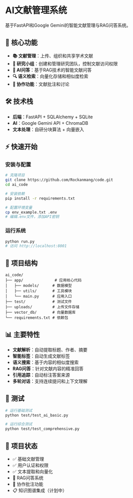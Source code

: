 # AI文献管理系统

基于FastAPI和Google Gemini的智能文献管理与RAG问答系统。

## 🚀 核心功能

- **📚 文献管理**：上传、组织和共享学术文献
- **👥 研究小组**：创建和管理研究团队，控制文献访问权限
- **🤖 AI问答**：基于RAG技术的智能文献问答
- **🔍 语义检索**：向量化存储和相似度检索
- **💬 协作功能**：文献批注和讨论

## 🛠️ 技术栈

- **后端**：FastAPI + SQLAlchemy + SQLite
- **AI**：Google Gemini API + ChromaDB
- **文本处理**：自研分块算法 + 向量嵌入

## ⚡ 快速开始

### 安装与配置

```bash
# 克隆项目
git clone https://github.com/Rockanmang/code.git
cd ai_code

# 安装依赖
pip install -r requirements.txt

# 配置环境变量
cp env_example.txt .env
# 编辑.env文件，添加API密钥
```

### 运行系统

```bash
python run.py
# 访问 http://localhost:8001
```

## 📂 项目结构

```
ai_code/
├── app/              # 应用核心代码
│   ├── models/      # 数据模型
│   ├── utils/       # 工具模块
│   └── main.py      # 应用入口
├── test/            # 测试文件
├── uploads/         # 上传文件存储
├── vector_db/       # 向量数据库
└── requirements.txt # 依赖包
```

## 📊 主要特性

- **文献解析**：自动提取标题、作者、摘要
- **智能标签**：自动生成文献标签
- **语义搜索**：基于内容的相似度搜索
- **RAG问答**：针对文献内容的精准回答
- **引用追踪**：自动标注答案来源
- **多轮对话**：支持连续提问和上下文理解

## 🧪 测试

```bash
# 运行基础测试
python test/test_ai_basic.py

# 运行综合测试
python test/test_comprehensive.py
```

## 📝 项目状态

- ✅ 基础文献管理
- ✅ 用户认证和权限
- ✅ 文本提取和向量化
- 🚧 RAG问答系统
- 🚧 协作批注功能
- 📋 知识图谱集成（计划中）